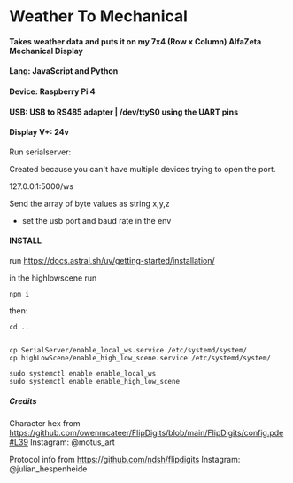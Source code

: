 # Weather To Mechanical
#### Takes weather data and puts it on my 7x4 (Row x Column) AlfaZeta Mechanical Display
#### Lang: JavaScript and Python
#### Device: Raspberry Pi 4 
#### USB: USB to RS485 adapter | /dev/ttyS0 using the UART pins 
#### Display V+: 24v


Run serialserver:

Created because you can't have multiple devices trying to open the port. 

127.0.0.1:5000/ws 

Send the array of byte values as string x,y,z

* set the usb port and baud rate in the env



#### INSTALL 

run https://docs.astral.sh/uv/getting-started/installation/

in the highlowscene run 
```
npm i
```

then: 

```
cd ..


cp SerialServer/enable_local_ws.service /etc/systemd/system/
cp highLowScene/enable_high_low_scene.service /etc/systemd/system/

sudo systemctl enable enable_local_ws
sudo systemctl enable enable_high_low_scene

```



##### Credits

Character hex from https://github.com/owenmcateer/FlipDigits/blob/main/FlipDigits/config.pde#L39
Instagram: @motus_art

Protocol info from  https://github.com/ndsh/flipdigits
Instagram: @julian_hespenheide
